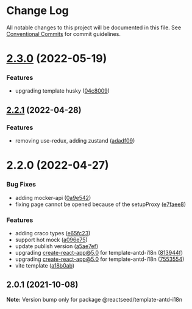 # Change Log

All notable changes to this project will be documented in this file.
See [Conventional Commits](https://conventionalcommits.org) for commit guidelines.

# [2.3.0](https://github.com/reactseed/reactseed/compare/@reactseed/template-antd-i18n@2.2.1...@reactseed/template-antd-i18n@2.3.0) (2022-05-19)


### Features

* upgrading template husky ([04c8009](https://github.com/reactseed/reactseed/commit/04c8009bdc306570b4d377c32b4bf3ac6a7b404d))





## [2.2.1](https://github.com/reactseed/reactseed/compare/@reactseed/template-antd-i18n@2.2.0...@reactseed/template-antd-i18n@2.2.1) (2022-04-28)


### Features

* removing use-redux, adding zustand ([adadf09](https://github.com/reactseed/reactseed/commit/adadf09ecfd62e393f6adced4ceb0a2126ce2d36))





# 2.2.0 (2022-04-27)


### Bug Fixes

* adding mocker-api ([0a9e542](https://github.com/reactseed/reactseed/commit/0a9e54283fddec02e1d6c153921afea3514bd400))
* fixing page cannot be opened because of the setupProxy ([e7faee8](https://github.com/reactseed/reactseed/commit/e7faee85dcc6ccd0c1c5fbdf6885f6fc38f8246d))


### Features

* adding craco types ([e65fc23](https://github.com/reactseed/reactseed/commit/e65fc2391264732faf9192a3f294b0abfe1f36df))
* support hot mock ([a096e75](https://github.com/reactseed/reactseed/commit/a096e75f0157433f9fbc91809b770294f08c699d))
* update publish version ([a5ae7ef](https://github.com/reactseed/reactseed/commit/a5ae7ef9dfe0f0270e2dd8c81ce4be317d4918ec))
* upgrading create-react-app@5.0 for template-antd-i18n ([813944f](https://github.com/reactseed/reactseed/commit/813944f2b0426c22ce0998c310c3a9c88914106d))
* upgrading create-react-app@5.0 for template-antd-i18n ([7553554](https://github.com/reactseed/reactseed/commit/755355421937f869aab753e0302c0234030681b6))
* vite template ([a18b0ab](https://github.com/reactseed/reactseed/commit/a18b0ab60fa40375f66ac6d7f374e79d92904668))





## 2.0.1 (2021-10-08)

**Note:** Version bump only for package @reactseed/template-antd-i18n
